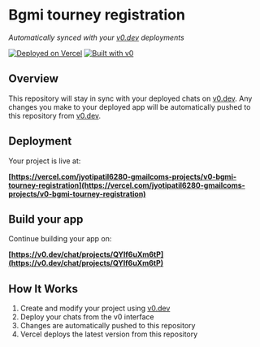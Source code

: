 # Bgmi tourney registration

*Automatically synced with your [v0.dev](https://v0.dev) deployments*

[![Deployed on Vercel](https://img.shields.io/badge/Deployed%20on-Vercel-black?style=for-the-badge&logo=vercel)](https://vercel.com/jyotipatil6280-gmailcoms-projects/v0-bgmi-tourney-registration)
[![Built with v0](https://img.shields.io/badge/Built%20with-v0.dev-black?style=for-the-badge)](https://v0.dev/chat/projects/QYlf6uXm6tP)

## Overview

This repository will stay in sync with your deployed chats on [v0.dev](https://v0.dev).
Any changes you make to your deployed app will be automatically pushed to this repository from [v0.dev](https://v0.dev).

## Deployment

Your project is live at:

**[https://vercel.com/jyotipatil6280-gmailcoms-projects/v0-bgmi-tourney-registration](https://vercel.com/jyotipatil6280-gmailcoms-projects/v0-bgmi-tourney-registration)**

## Build your app

Continue building your app on:

**[https://v0.dev/chat/projects/QYlf6uXm6tP](https://v0.dev/chat/projects/QYlf6uXm6tP)**

## How It Works

1. Create and modify your project using [v0.dev](https://v0.dev)
2. Deploy your chats from the v0 interface
3. Changes are automatically pushed to this repository
4. Vercel deploys the latest version from this repository
